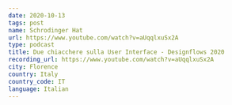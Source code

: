 ```yaml
---
date: 2020-10-13
tags: post
name: Schrodinger Hat
url: https://www.youtube.com/watch?v=aUqqlxuSx2A
type: podcast
title: Due chiacchere sulla User Interface - Designflows 2020
recording_url: https://www.youtube.com/watch?v=aUqqlxuSx2A
city: Florence
country: Italy
country_code: IT
language: Italian
---
```

